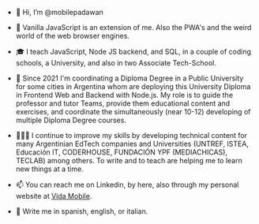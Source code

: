- 👋 Hi, I’m @mobilepadawan
- 👀 Vanilla JavaScript is an extension of me. Also the PWA's and the weird world of the web browser engines.

- 🎓 I teach JavaScript, Node JS backend, and SQL, in a couple of coding schools, a University, and also in two Associate Tech-School.

- 📆 Since 2021 I'm coordinating a Diploma Degree in a Public University for some cities in Argentina whom are deploying this University Diploma in Frontend Web and Backend with Node.js. My role is to guide the professor and tutor Teams, provide them educational content and exercises, and coordinate the simultaneously (near 10-12) developing of multiple Diploma Degree courses.

- 🧑🏻‍💻 I continue to improve my skills by developing technical content for many Argentinian EdTech companies and Universities (UNTREF, ISTEA, Educación IT, CODERHOUSE, FUNDACIÓN YPF (MEDIACHICAS), TECLAB) among others. To write and to teach are helping me to learn new things at a time. 

- 📫 You can reach me on Linkedin, by here, also through my personal website at [Vida Mobile](https://www.vidamobile.com.ar).
- 💬 Write me in spanish, english, or italian.

<!---
mobilepadawan/mobilepadawan is a ✨ special ✨ repository because its `README.md` (this file) appears on your GitHub profile.
You can click the Preview link to take a look at your changes.
--->
